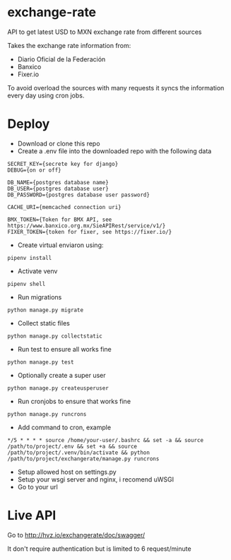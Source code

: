 # exchange-rate
API to get latest USD to MXN exchange rate from different sources

Takes the exchange rate information from:

- Diario Oficial de la Federación
- Banxico
- Fixer.io

To avoid overload the sources with many requests it syncs the information every day using cron jobs.


# Deploy

- Download or clone this repo
- Create a .env file into the downloaded repo with the following data
```
SECRET_KEY={secrete key for django}
DEBUG={on or off}

DB_NAME={postgres database name}
DB_USER={postgres database user}
DB_PASSWORD={postgres database user password}

CACHE_URI={memcached connection uri}

BMX_TOKEN={Token for BMX API, see https://www.banxico.org.mx/SieAPIRest/service/v1/}
FIXER_TOKEN={token for fixer, see https://fixer.io/}
```
- Create virtual enviaron using:
```
pipenv install
```
- Activate venv
```
pipenv shell
```
-  Run migrations
```
python manage.py migrate
```
- Collect static files
```
python manage.py collectstatic
```
- Run test to ensure all works fine
```
python manage.py test
```
- Optionally create a super user
```
python manage.py createusperuser
```
- Run cronjobs to ensure that works fine
```
python manage.py runcrons
```
- Add command to cron, example
```
*/5 * * * * source /home/your-user/.bashrc && set -a && source /path/to/project/.env && set +a && source /path/to/project/.venv/bin/activate && python /path/to/project/exchangerate/manage.py runcrons
```
- Setup allowed host on settings.py
- Setup your wsgi server and nginx, i recomend uWSGI
- Go to your url 

# Live API

Go to http://hvz.io/exchangerate/doc/swagger/ 

It don't require authentication but is limited to 6 request/minute